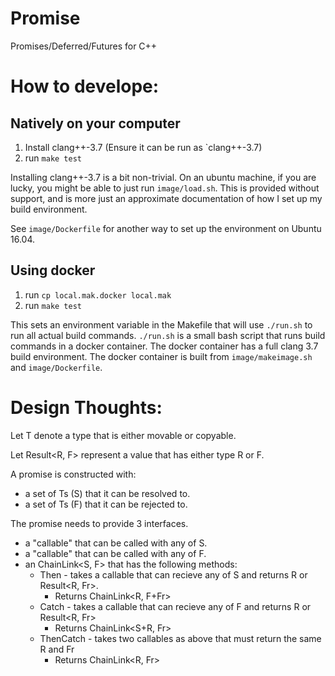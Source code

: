 # Promise

Promises/Deferred/Futures for C++

# How to develope:

## Natively on your computer

1. Install clang++-3.7 (Ensure it can be run as `clang++-3.7)
2. run `make test`

Installing clang++-3.7 is a bit non-trivial. On an ubuntu machine, if you are
lucky, you might be able to just run `image/load.sh`. This is provided without
support, and is more just an approximate documentation of how I set up my build
environment.

See `image/Dockerfile` for another way to set up the environment on Ubuntu
16.04.

## Using docker

1. run `cp local.mak.docker local.mak`
2. run `make test`

This sets an environment variable in the Makefile that will use `./run.sh` to
run all actual build commands. `./run.sh` is a small bash script that runs build
commands in a docker container. The docker container has a full clang 3.7 build
environment. The docker container is built from `image/makeimage.sh` and
`image/Dockerfile`.

# Design Thoughts:

Let T denote a type that is either movable or copyable.

Let Result<R, F> represent a value that has either type R or F.

A promise is constructed with:
  - a set of Ts (S) that it can be resolved to.
  - a set of Ts (F) that it can be rejected to.

The promise needs to provide 3 interfaces.
  - a "callable" that can be called with any of S.
  - a "callable" that can be called with any of F.
  - an ChainLink<S, F> that has the following methods:
    - Then - takes a callable that can recieve any of S and returns R or Result<R, Fr>.
      - Returns ChainLink<R, F+Fr>
    - Catch - takes a callable that can recieve any of F and returns R or Result<R, Fr>
      - Returns ChainLink<S+R, Fr>
    - ThenCatch - takes two callables as above that must return the same R and Fr
      - Returns ChainLink<R, Fr>
